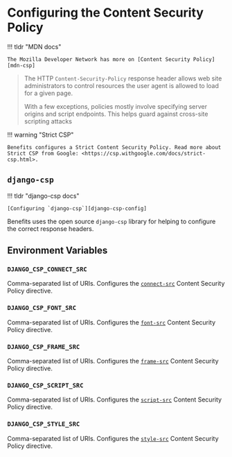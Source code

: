 # Configuring the Content Security Policy

!!! tldr "MDN docs"

    The Mozilla Developer Network has more on [Content Security Policy][mdn-csp]

> The HTTP `Content-Security-Policy` response header allows web site administrators to control resources the user agent is
> allowed to load for a given page.
>
> With a few exceptions, policies mostly involve specifying server origins and script endpoints. This helps guard against
> cross-site scripting attacks

!!! warning "Strict CSP"

    Benefits configures a Strict Content Security Policy. Read more about Strict CSP from Google: <https://csp.withgoogle.com/docs/strict-csp.html>.

## `django-csp`

!!! tldr "django-csp docs"

    [Configuring `django-csp`][django-csp-config]

Benefits uses the open source `django-csp` library for helping to configure the correct response headers.

## Environment Variables

### `DJANGO_CSP_CONNECT_SRC`

Comma-separated list of URIs. Configures the [`connect-src`][mdn-csp-connect-src] Content Security Policy directive.

### `DJANGO_CSP_FONT_SRC`

Comma-separated list of URIs. Configures the [`font-src`][mdn-csp-font-src] Content Security Policy directive.

### `DJANGO_CSP_FRAME_SRC`

Comma-separated list of URIs. Configures the [`frame-src`][mdn-csp-frame-src] Content Security Policy directive.

### `DJANGO_CSP_SCRIPT_SRC`

Comma-separated list of URIs. Configures the [`script-src`][mdn-csp-script-src] Content Security Policy directive.

### `DJANGO_CSP_STYLE_SRC`

Comma-separated list of URIs. Configures the [`style-src`][mdn-csp-style-src] Content Security Policy directive.

[django-csp-config]: https://django-csp.readthedocs.io/en/latest/configuration.html#configuring-django-csp
[mdn-csp]: https://developer.mozilla.org/en-US/docs/Web/HTTP/Headers/Content-Security-Policy
[mdn-csp-connect-src]: https://developer.mozilla.org/en-US/docs/Web/HTTP/Headers/Content-Security-Policy/connect-src
[mdn-csp-font-src]: https://developer.mozilla.org/en-US/docs/Web/HTTP/Headers/Content-Security-Policy/font-src
[mdn-csp-frame-src]: https://developer.mozilla.org/en-US/docs/Web/HTTP/Headers/Content-Security-Policy/frame-src
[mdn-csp-script-src]: https://developer.mozilla.org/en-US/docs/Web/HTTP/Headers/Content-Security-Policy/script-src
[mdn-csp-style-src]: https://developer.mozilla.org/en-US/docs/Web/HTTP/Headers/Content-Security-Policy/style-src
